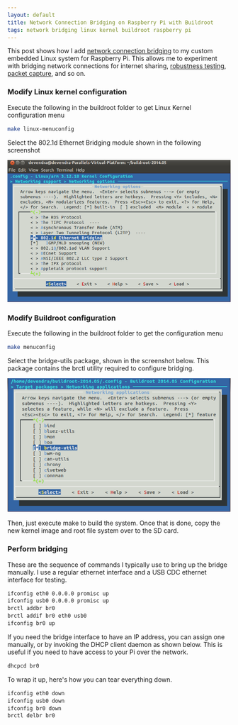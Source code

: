 ```yaml
---
layout: default
title: Network Connection Bridging on Raspberry Pi with Buildroot
tags: network bridging linux kernel buildroot raspberry pi
---
```


This post shows how I add [network connection bridging](https://wiki.debian.org/BridgeNetworkConnections) to my custom embedded Linux system for Raspberry Pi. This allows me to experiment with bridging network connections for internet sharing, [robustness testing](https://delog.wordpress.com/2010/09/16/test-robustness-of-your-networked-applications-using-netem/), [packet capture](http://williamknowles.co.uk/?p=16), and so on.

### Modify Linux kernel configuration

Execute the following in the buildroot folder to get Linux Kernel configuration menu

```bash
make linux-menuconfig
```

Select the 802.1d Ethernet Bridging module shown in the following screenshot

![Ethernet Bridging](/assets/img/buildroot-kernel-networking-bridging.png)

### Modify Buildroot configuration

Execute the following in the buildroot folder to get the configuration menu

```bash
make menuconfig
```

Select the bridge-utils package, shown in the screenshot below. This package contains the brctl utility required to configure bridging.

![bridge-utils](/assets/img/buildroot-packages-bridge-utils.png)

Then, just execute make to build the system. Once that is done, copy the new kernel image and root file system over to the SD card.

### Perform bridging

These are the sequence of commands I typically use to bring up the bridge manually. I use a regular ethernet interface and a USB CDC ethernet interface for testing.

```bash
ifconfig eth0 0.0.0.0 promisc up
ifconfig usb0 0.0.0.0 promisc up
brctl addbr br0
brctl addif br0 eth0 usb0
ifconfig br0 up
```

If you need the bridge interface to have an IP address, you can assign one manually, or by invoking the DHCP client daemon as shown below. This is useful if you need to have access to your Pi over the network.

```bash
dhcpcd br0
```

To wrap it up, here's how you can tear everything down.

```bash
ifconfig eth0 down
ifconfig usb0 down
ifconfig br0 down
brctl delbr br0
```
